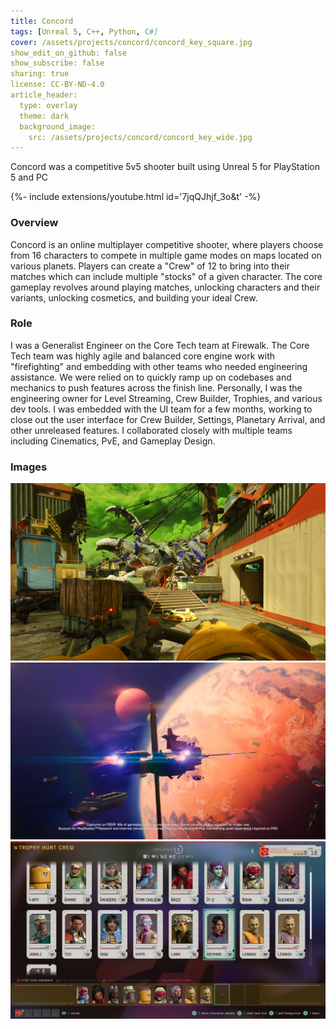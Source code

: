 ```yaml
---
title: Concord
tags: [Unreal 5, C++, Python, C#]
cover: /assets/projects/concord/concord_key_square.jpg
show_edit_on_github: false
show_subscribe: false
sharing: true
license: CC-BY-ND-4.0
article_header:
  type: overlay
  theme: dark
  background_image:
    src: /assets/projects/concord/concord_key_wide.jpg
---
```


Concord was a competitive 5v5 shooter built using Unreal 5 for PlayStation 5 and PC

<!--more-->
{%- include extensions/youtube.html id='7jqQJhjf_3o&t' -%}
### Overview

Concord is an online multiplayer competitive shooter, where players choose from 16 characters to compete in multiple game modes on maps located on various planets. Players can create a "Crew" of 12 to bring into their matches which can include multiple "stocks" of a given character. The core gameplay revolves around playing matches, unlocking characters and their variants, unlocking cosmetics, and building your ideal Crew.

### Role
I was a Generalist Engineer on the Core Tech team at Firewalk. The Core Tech team was highly agile and balanced core engine work with "firefighting" and embedding with other teams who needed engineering assistance. We were relied on to quickly ramp up on codebases and mechanics to push features across the finish line. Personally, I was the engineering owner for Level Streaming, Crew Builder, Trophies, and various dev tools. I was embedded with the UI team for a few months, working to close out the user interface for Crew Builder, Settings, Planetary Arrival, and other unreleased features. I collaborated closely with multiple teams including Cinematics, PvE, and Gameplay Design.

### Images

<img src="/assets/projects/concord/concord_screenshot_1.jpg"/>
<img src="/assets/projects/concord/concord_screenshot_2.png"/>
<img src="/assets/projects/concord/concord_screenshot_3.png"/>
